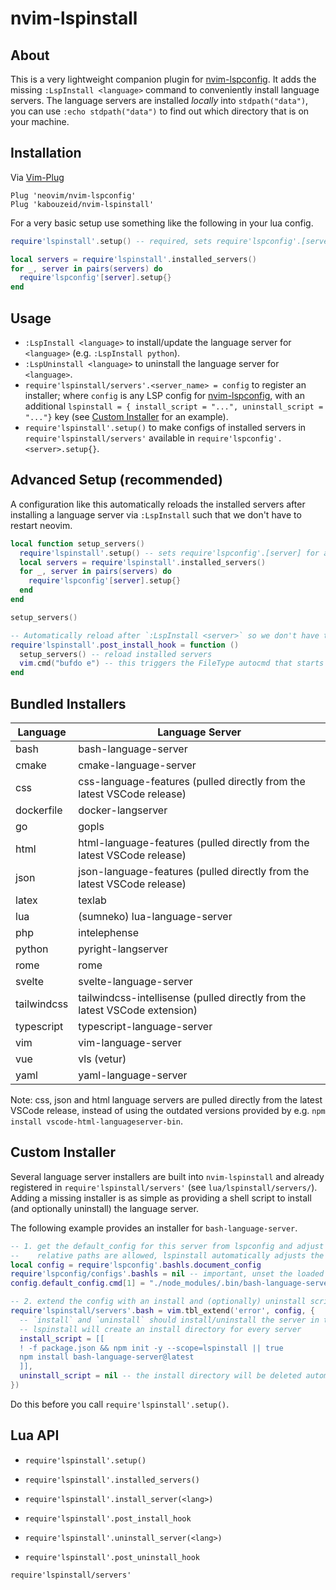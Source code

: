 # nvim-lspinstall


## About
This is a very lightweight companion plugin for [nvim-lspconfig](https://github.com/neovim/nvim-lspconfig).
It adds the missing `:LspInstall <language>` command to conveniently install language servers.
The language servers are installed *locally* into `stdpath("data")`, you can use `:echo stdpath("data")` to find out which directory that is on your machine.


## Installation
Via [Vim-Plug](https://github.com/junegunn/vim-plug)

```vim
Plug 'neovim/nvim-lspconfig'
Plug 'kabouzeid/nvim-lspinstall'
```

For a very basic setup use something like the following in your lua config.
```lua
require'lspinstall'.setup() -- required, sets require'lspconfig'.[server] for all installed servers

local servers = require'lspinstall'.installed_servers()
for _, server in pairs(servers) do
  require'lspconfig'[server].setup{}
end
```


## Usage
* `:LspInstall <language>` to install/update the language server for `<language>` (e.g. `:LspInstall python`).
* `:LspUninstall <language>` to uninstall the language server for `<language>`.
* `require'lspinstall/servers'.<server_name> = config` to register an installer; where `config` is any LSP config for [nvim-lspconfig](https://github.com/neovim/nvim-lspconfig), with an additional `lspinstall = { install_script = "...", uninstall_script = "..."}` key (see [Custom Installer](#custom-installer) for an example).
* `require'lspinstall'.setup()` to make configs of installed servers in `require'lspinstall/servers'` available in `require'lspconfig'.<server>.setup{}`.


## Advanced Setup (recommended)

A configuration like this automatically reloads the installed servers after installing a language server via `:LspInstall` such that we don't have to restart neovim.

```lua
local function setup_servers()
  require'lspinstall'.setup() -- sets require'lspconfig'.[server] for all installed servers
  local servers = require'lspinstall'.installed_servers()
  for _, server in pairs(servers) do
    require'lspconfig'[server].setup{}
  end
end

setup_servers()

-- Automatically reload after `:LspInstall <server>` so we don't have to restart neovim
require'lspinstall'.post_install_hook = function ()
  setup_servers() -- reload installed servers
  vim.cmd("bufdo e") -- this triggers the FileType autocmd that starts the server
end
```


## Bundled Installers

| Language    | Language Server                                                             |
|-------------|-----------------------------------------------------------------------------|
| bash        | bash-language-server                                                        |
| cmake       | cmake-language-server                                                       |
| css         | css-language-features (pulled directly from the latest VSCode release)      |
| dockerfile  | docker-langserver                                                           |
| go          | gopls                                                                       |
| html        | html-language-features (pulled directly from the latest VSCode release)     |
| json        | json-language-features (pulled directly from the latest VSCode release)     |
| latex       | texlab                                                                      |
| lua         | (sumneko) lua-language-server                                               |
| php         | intelephense                                                                |
| python      | pyright-langserver                                                          |
| rome        | rome                                                                        |
| svelte      | svelte-language-server                                                      |
| tailwindcss | tailwindcss-intellisense (pulled directly from the latest VSCode extension) |
| typescript  | typescript-language-server                                                  |
| vim         | vim-language-server                                                         |
| vue         | vls (vetur)                                                                 |
| yaml        | yaml-language-server                                                        |

Note: css, json and html language servers are pulled directly from the latest VSCode release, instead of using the outdated versions provided by e.g. `npm install vscode-html-languageserver-bin`.


## Custom Installer

Several language server installers are built into `nvim-lspinstall` and already registered in `require'lspinstall/servers'` (see `lua/lspinstall/servers/`).
Adding a missing installer is as simple as providing a shell script to install (and optionally uninstall) the language server.

The following example provides an installer for `bash-language-server`.
```lua
-- 1. get the default_config for this server from lspconfig and adjust the cmd path.
--    relative paths are allowed, lspinstall automatically adjusts the cmd and cmd_cwd!
local config = require'lspconfig'.bashls.document_config
require'lspconfig/configs'.bashls = nil -- important, unset the loaded config again
config.default_config.cmd[1] = "./node_modules/.bin/bash-language-server"

-- 2. extend the config with an install and (optionally) uninstall script
require'lspinstall/servers'.bash = vim.tbl_extend('error', config, {
  -- `install` and `uninstall` should install/uninstall the server in the cwd
  -- lspinstall will create an install directory for every server
  install_script = [[
  ! -f package.json && npm init -y --scope=lspinstall || true
  npm install bash-language-server@latest
  ]],
  uninstall_script = nil -- the install directory will be deleted automatically, nothing else todo here
})
```

Do this before you call `require'lspinstall'.setup()`.

## Lua API

* `require'lspinstall'.setup()`

* `require'lspinstall'.installed_servers()`

* `require'lspinstall'.install_server(<lang>)`
* `require'lspinstall'.post_install_hook`

* `require'lspinstall'.uninstall_server(<lang>)`
* `require'lspinstall'.post_uninstall_hook`

`require'lspinstall/servers'`
